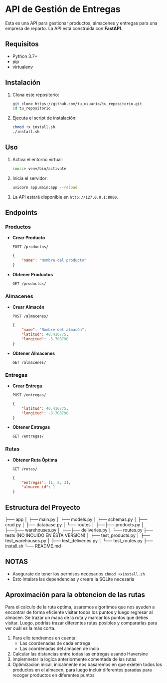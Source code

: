 # API de Gestión de Entregas

Esta es una API para gestionar productos, almacenes y entregas para una empresa de reparto. La API está construida con **FastAPI**.

## Requisitos

- Python 3.7+
- pip
- virtualenv

## Instalación

1. Clona este repositorio:

    ```bash
    git clone https://github.com/tu_usuario/tu_repositorio.git
    cd tu_repositorio
    ```

2. Ejecuta el script de instalación:

    ```bash
    chmod +x install.sh
    ./install.sh
    ```

## Uso

1. Activa el entorno virtual:

    ```bash
    source venv/bin/activate
    ```

2. Inicia el servidor:

    ```bash
    uvicorn app.main:app --reload
    ```

3. La API estará disponible en `http://127.0.0.1:8000`.

## Endpoints

### Productos

- **Crear Producto**

    `POST /productos/`

    ```json
    {
        "name": "Nombre del producto"
    }
    ```

- **Obtener Productos**

    `GET /productos/`

### Almacenes

- **Crear Almacén**

    `POST /almacenes/`

    ```json
    {
        "name": "Nombre del almacén",
        "latitud": 40.416775,
        "longitud": -3.703790
    }
    ```

- **Obtener Almacenes**

    `GET /almacenes/`

### Entregas

- **Crear Entrega**

    `POST /entregas/`

    ```json
    {
        "latitud": 40.416775,
        "longitud": -3.703790
    }
    ```

- **Obtener Entregas**

    `GET /entregas/`

### Rutas

- **Obtener Ruta Óptima**

    `GET /rutas/`

    ```json
    {
        "entregas": [1, 2, 3],
        "almacen_id": 1
    }
    ```

## Estructura del Proyecto

├── app
│ ├── main.py
│ ├── models.py
│ ├── schemas.py
│ ├── crud.py
│ ├── database.py
│ └── routes
│ ├──├── products.py
│ ├──├── warehouses.py
│ ├──├── deliveries.py
│ └── routes.py
├── tests (NO INCUIDO EN ESTA VERSION)
│ ├── test_products.py
│ ├── test_warehouses.py
│ ├── test_deliveries.py
│ └── test_routes.py
├── install.sh
└── README.md

## NOTAS
- Asegurate de tener los permisos necesarios `chmod +xinstall.sh`
- Esto intalara las dependencias y creara la SQLite necesaria

## Aproximación para la obtencion de las rutas
Para el calculo de la ruta optima, usaremos algoritmos que nos ayuden a encontrar de forma eficiente visitar todos los puntos y luego regresar al almacen. 
Se trazar un mapa de la ruta y marcar los puntos que debes visitar. Luego, podrías trazar diferentes rutas posibles y compararlas para ver cuál es la más corta.
1. Para ello tendremos en cuenta:
    - Las coordenadas de cada entrega
    - Las coordenadas del almacen de incio
2. Calcular las distancias entre todas las entregas usando Haversine
3. Implemnetar la logica anteriormente comentada de las rutas
4. Optimizacion inical, inicalmente nos basaremos en que exieten todos los productos en el almacen, para luego incluir diferentes paradas para recoger productos en diferentes puntos
